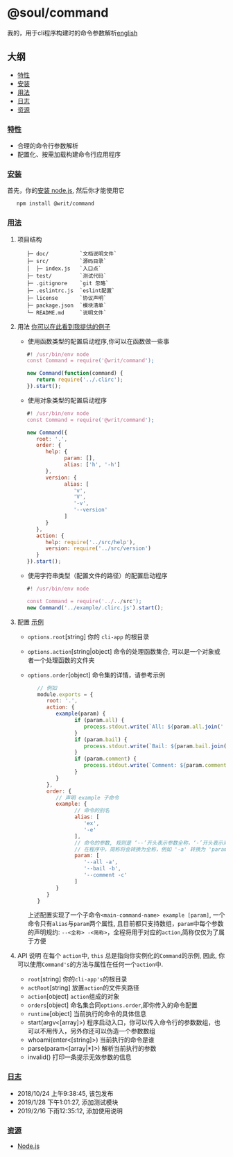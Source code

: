 # @soul/command

我的，用于cli程序构建时的命令参数解析[english](../readme.md)

## 大纲

* [特性](#features)
* [安装](#install)
* [用法](#usage)
* [日志](#changelog)
* [资源](#resources)

### [特性](#features)

* 合理的命令行参数解析
* 配置化、按需加载构建命令行应用程序

### [安装](#install)

首先，你的[安装 node.js](https://github.com/tianlugang/docs/blob/master/en/installNodeJS.MD), 然后你才能使用它

```sh
   npm install @writ/command
```

### [用法](#usage)

1. 项目结构

   ```text
      ├─ doc/          `文档说明文件`
      ├─ src/          `源码目录`
      │  ├─ index.js   `入口点`
      ├─ test/         `测试代码`
      ├─ .gitignore    `git 忽略`
      ├─ .eslintrc.js  `eslint配置`
      ├─ license       `协议声明`
      ├─ package.json  `模块清单`
      └─ README.md     `说明文件`
   ```

2. 用法
   [你可以在此看到我提供的例子](./example)
   * 使用函数类型的配置启动程序,你可以在函数做一些事

   ```javascript
      #! /usr/bin/env node
      const Command = require('@writ/command');

      new Command(function(command) {
         return require('../.clirc');
      }).start();
   ```

   * 使用对象类型的配置启动程序

   ```javascript
      #! /usr/bin/env node
      const Command = require('@writ/command');

      new Command({
         root: '.',
         order: {
            help: {
                  param: [],
                  alias: ['h', '-h']
            },
            version: {
                  alias: [
                     'v',
                     'V',
                     '-v',
                     '--version'
                  ]
            }
         },
         action: {
            help: require('../src/help'),
            version: require('../src/version')
         }
      }).start();
   ```

   * 使用字符串类型（配置文件的路径）的配置启动程序

   ```javascript
      #! /usr/bin/env node

      const Command = require('../../src');
      new Command('../example/.clirc.js').start();
   ```

3. 配置 [示例](./example/.clirc.js)

   * `options.root`[string] 你的 `cli-app` 的根目录
   * `options.action`[string|object] 命令的处理函数集合, 可以是一个对象或者一个处理函数的文件夹
   * `options.order`[object] 命令集的详情，请参考示例

      ```javascript
         // 例如
         module.exports = {
            root: '.',
            action: {
               example(param) {
                     if (param.all) {
                        process.stdout.write(`All: ${param.all.join(' ')}\n`);
                     }
                     if (param.bail) {
                        process.stdout.write(`Bail: ${param.bail.join(' ')}\n`);
                     }
                     if (param.comment) {
                        process.stdout.write(`Comment: ${param.comment.join(' ')}\n`);
                     }
               }
            },
            order: {
               // 声明 example 子命令
               example: {
                     // 命令的别名
                     alias: [
                        'ex',
                        '-e'
                     ],
                     // 命令的参数, 规则是 ‘--’开头表示参数全称，‘-’开头表示对应的简称
                     // 在程序中，简称将会转换为全称，例如 '-a' 转换为 'param.all=[]'
                     param: [
                        '--all -a',
                        '--bail -b',
                        '--comment -c'
                     ]
               }
            }
         }
      ```

      上述配置实现了一个子命令`<main-command-name> example [param]`, 一个命令只有`alias`与`param`两个属性, 且目前都只支持数组，`param`中每个参数的声明规约: `--<全称> -<简称>`，全程将用于对应的`action`,简称仅仅为了属于方便

4. API 说明
   在每个 `action`中, `this` 总是指向你实例化的`Command`的示例, 因此, 你可以使用`Command's`的方法与属性在任何一个`action`中.

   * `root`[string] 你的`cli-app's`的根目录
   * `actRoot`[string] 放置`action`的文件夹路径
   * `action`[object] `action`组成的对象
   * `orders`[object] 命名集合同`options.order`,即你传入的命令配置
   * `runtime`[object] 当前执行的命令的具体信息
   * start(argv<[array]>) 程序启动入口，你可以传入命令行的参数数组，也可以不用传入，另外你还可以伪造一个参数数组
   * whoami(enter<[string]>) 当前执行的命令是谁
   * parse(param<[array|*]>) 解析当前执行的参数
   * invalid() 打印一条提示无效参数的信息

### [日志](#changelog)

* 2018/10/24 上午9:38:45, 该包发布
* 2019/1/28 下午1:01:27, 添加测试模块
* 2019/2/16 下雨12:35:12, 添加使用说明

### [资源](#resources)

* [Node.js](https://nodejs.org/en/)